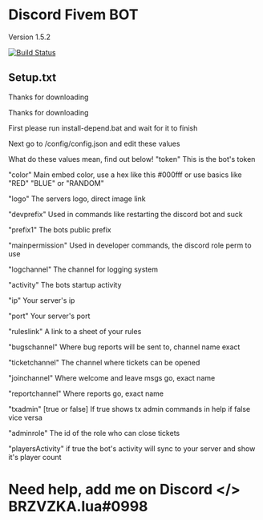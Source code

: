 # Discord Fivem BOT

Version 1.5.2 

[![Build Status](https://travis-ci.org/joemccann/dillinger.svg?branch=master)](https://travis-ci.org/joemccann/dillinger)

## Setup.txt
Thanks for downloading

Thanks for downloading

First please run install-depend.bat and wait for it to finish

Next go to /config/config.json and edit these values

What do these values mean, find out below!
"token" This is the bot's token

"color" Main embed color, use a hex like this #000fff or use basics like "RED" "BLUE" or "RANDOM"

"logo" The servers logo, direct image link

"devprefix" Used in commands like restarting the discord bot and suck

"prefix1" The bots public prefix

"mainpermission" Used in developer commands, the discord role perm to use 

"logchannel" The channel for logging system

"activity" The bots startup activity

"ip" Your server's ip 

"port" Your server's port

"ruleslink" A link to a sheet of your rules

"bugschannel" Where bug reports will be sent to, channel name exact

"ticketchannel" The channel where tickets can be opened

"joinchannel" Where welcome and leave msgs go, exact name

"reportchannel" Where reports go, exact name

"txadmin" [true or false] If true shows tx admin commands in help if false vice versa

"adminrole" The id of the role who can close tickets 

"playersActivity" if true the bot's activity will sync to your server and show it's player count
# Need help, add me on Discord </> BRZVZKA.lua#0998
